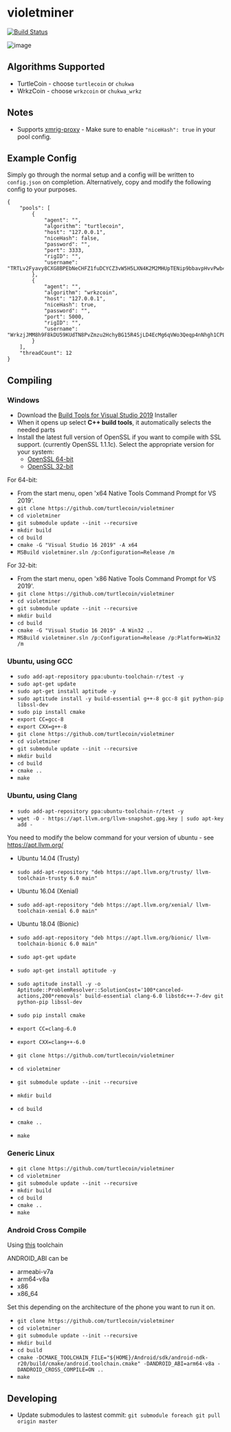 # violetminer

[![Build Status](https://travis-ci.org/turtlecoin/violetminer.svg?branch=master)](https://travis-ci.org/turtlecoin/violetminer)

![image](https://upload.wikimedia.org/wikipedia/commons/thumb/8/87/Argon_discharge_tube.jpg/640px-Argon_discharge_tube.jpg)

## Algorithms Supported
* TurtleCoin - choose `turtlecoin` or `chukwa`
* WrkzCoin - choose `wrkzcoin` or `chukwa_wrkz`

## Notes
* Supports [xmrig-proxy](https://github.com/xmrig/xmrig-proxy) - Make sure to enable `"niceHash": true` in your pool config.

## Example Config

Simply go through the normal setup and a config will be written to `config.json` on completion.
Alternatively, copy and modify the following config to your purposes.

```
{
    "pools": [
        {
            "agent": "",
            "algorithm": "turtlecoin",
            "host": "127.0.0.1",
            "niceHash": false,
            "password": "",
            "port": 3333,
            "rigID": "",
            "username": "TRTLv2Fyavy8CXG8BPEbNeCHFZ1fuDCYCZ3vW5H5LXN4K2M2MHUpTENip9bbavpHvvPwb4NDkBWrNgURAd5DB38FHXWZyoBh4wW"
        },
        {
            "agent": "",
            "algorithm": "wrkzcoin",
            "host": "127.0.0.1",
            "niceHash": true,
            "password": "",
            "port": 5000,
            "rigID": "",
            "username": "WrkzjJMM8h9F8kDU59KUdTN8PvZmzu2HchyBG15R4SjLD4EcMg6qVWo3Qeqp4nNhgh1CPL7ixCL1P4MNwNPr5nTw11ma1MMXr7"
        }
    ],
    "threadCount": 12
}
```

## Compiling

### Windows

- Download the [Build Tools for Visual Studio 2019](https://visualstudio.microsoft.com/thank-you-downloading-visual-studio/?sku=BuildTools&rel=16) Installer
- When it opens up select **C++ build tools**, it automatically selects the needed parts
- Install the latest full version of OpenSSL if you want to compile with SSL support. (currently OpenSSL 1.1.1c). Select the appropriate version for your system:
  - [OpenSSL 64-bit](https://slproweb.com/download/Win64OpenSSL-1_1_1c.exe)
  - [OpenSSL 32-bit](https://slproweb.com/download/Win32OpenSSL-1_1_1c.exe)

For 64-bit:
- From the start menu, open 'x64 Native Tools Command Prompt for VS 2019'.
- `git clone https://github.com/turtlecoin/violetminer`
- `cd violetminer`
- `git submodule update --init --recursive`
- `mkdir build`
- `cd build`
- `cmake -G "Visual Studio 16 2019" -A x64`
- `MSBuild violetminer.sln /p:Configuration=Release /m`

For 32-bit:
- From the start menu, open 'x86 Native Tools Command Prompt for VS 2019'.
- `git clone https://github.com/turtlecoin/violetminer`
- `cd violetminer`
- `git submodule update --init --recursive`
- `mkdir build`
- `cd build`
- `cmake -G "Visual Studio 16 2019" -A Win32 ..`
- `MSBuild violetminer.sln /p:Configuration=Release /p:Platform=Win32 /m` 

### Ubuntu, using GCC

- `sudo add-apt-repository ppa:ubuntu-toolchain-r/test -y`
- `sudo apt-get update`
- `sudo apt-get install aptitude -y`
- `sudo aptitude install -y build-essential g++-8 gcc-8 git python-pip libssl-dev`
- `sudo pip install cmake`
- `export CC=gcc-8`
- `export CXX=g++-8`
- `git clone https://github.com/turtlecoin/violetminer`
- `cd violetminer`
- `git submodule update --init --recursive`
- `mkdir build`
- `cd build`
- `cmake ..`
- `make`

### Ubuntu, using Clang

- `sudo add-apt-repository ppa:ubuntu-toolchain-r/test -y`
- `wget -O - https://apt.llvm.org/llvm-snapshot.gpg.key | sudo apt-key add -`

You need to modify the below command for your version of ubuntu - see https://apt.llvm.org/

* Ubuntu 14.04 (Trusty)
- `sudo add-apt-repository "deb https://apt.llvm.org/trusty/ llvm-toolchain-trusty 6.0 main"`

* Ubuntu 16.04 (Xenial)
- `sudo add-apt-repository "deb https://apt.llvm.org/xenial/ llvm-toolchain-xenial 6.0 main"`

* Ubuntu 18.04 (Bionic)
- `sudo add-apt-repository "deb https://apt.llvm.org/bionic/ llvm-toolchain-bionic 6.0 main"`

- `sudo apt-get update`
- `sudo apt-get install aptitude -y`
- `sudo aptitude install -y -o Aptitude::ProblemResolver::SolutionCost='100*canceled-actions,200*removals' build-essential clang-6.0 libstdc++-7-dev git python-pip libssl-dev`
- `sudo pip install cmake`
- `export CC=clang-6.0`
- `export CXX=clang++-6.0`
- `git clone https://github.com/turtlecoin/violetminer`
- `cd violetminer`
- `git submodule update --init --recursive`
- `mkdir build`
- `cd build`
- `cmake ..`
- `make`

### Generic Linux

- `git clone https://github.com/turtlecoin/violetminer`
- `cd violetminer`
- `git submodule update --init --recursive`
- `mkdir build`
- `cd build`
- `cmake ..`
- `make`

### Android Cross Compile

Using [this](https://android.googlesource.com/platform/ndk/+/ndk-release-r20/build/cmake/android.toolchain.cmake) toolchain

ANDROID_ABI can be 

* armeabi-v7a
* arm64-v8a
* x86
* x86_64

Set this depending on the architecture of the phone you want to run it on.

- `git clone https://github.com/turtlecoin/violetminer`
- `cd violetminer`
- `git submodule update --init --recursive`
- `mkdir build`
- `cd build`
- `cmake -DCMAKE_TOOLCHAIN_FILE="${HOME}/Android/sdk/android-ndk-r20/build/cmake/android.toolchain.cmake" -DANDROID_ABI=arm64-v8a -DANDROID_CROSS_COMPILE=ON ..`
- `make`

## Developing

* Update submodules to lastest commit: `git submodule foreach git pull origin master`
